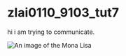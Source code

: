 # zlai0110_9103_tut7
hi i am trying to communicate.

![An image of the Mona Lisa](https://placekitten.com/200/300)